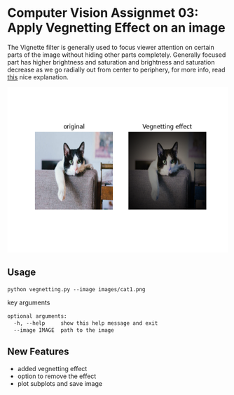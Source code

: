 # Computer Vision Assignmet 03: Apply Vegnetting Effect on an image

The Vignette filter is generally used to focus viewer attention on certain parts of the image without hiding other parts completely. Generally focused part has higher brightness and saturation and brightness and saturation decrease as we go radially out from center to periphery, for more info, read [this](https://www.geeksforgeeks.org/create-a-vignette-filter-using-python-opencv/) nice explanation.

![Fig: Vegnetting effect shown](https://github.com/faizan1234567/Assignments/blob/main/CV/assignment3/images/Figure_1.png)

## Usage

```
python vegnetting.py --image images/cat1.png
```

key arguments
```
optional arguments:
  -h, --help     show this help message and exit
  --image IMAGE  path to the image
```
## New Features

 - added vegnetting effect
 - option to remove the effect 
 - plot subplots and save image


